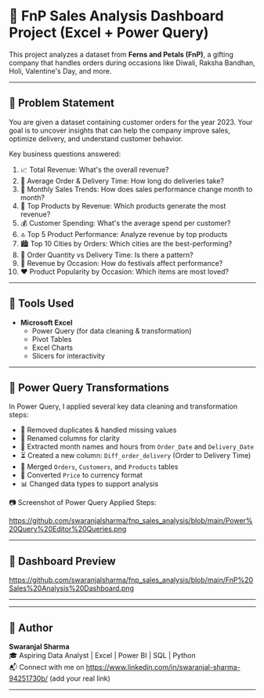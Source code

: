 # 🌸 FnP Sales Analysis Dashboard Project (Excel + Power Query)

This project analyzes a dataset from **Ferns and Petals (FnP)**, a gifting company that handles orders during occasions like Diwali, Raksha Bandhan, Holi, Valentine's Day, and more.

---

## 🧠 Problem Statement

You are given a dataset containing customer orders for the year 2023. Your goal is to uncover insights that can help the company improve sales, optimize delivery, and understand customer behavior.

Key business questions answered:
1. 📈 Total Revenue: What's the overall revenue?
2. 🚚 Average Order & Delivery Time: How long do deliveries take?
3. 📅 Monthly Sales Trends: How does sales performance change month to month?
4. 🥇 Top Products by Revenue: Which products generate the most revenue?
5. 💰 Customer Spending: What's the average spend per customer?
6. 🔝 Top 5 Product Performance: Analyze revenue by top products
7. 🏙️ Top 10 Cities by Orders: Which cities are the best-performing?
8. 🔄 Order Quantity vs Delivery Time: Is there a pattern?
9. 🎉 Revenue by Occasion: How do festivals affect performance?
10. ❤️ Product Popularity by Occasion: Which items are most loved?

---

## 🔧 Tools Used

- **Microsoft Excel**
  - Power Query (for data cleaning & transformation)
  - Pivot Tables
  - Excel Charts
  - Slicers for interactivity

---

## 🔄 Power Query Transformations

In Power Query, I applied several key data cleaning and transformation steps:

- 🧼 Removed duplicates & handled missing values
- 🧾 Renamed columns for clarity
- 📅 Extracted month names and hours from `Order_Date` and `Delivery_Date`
- ⏳ Created a new column: `Diff_order_delivery` (Order to Delivery Time)
- 🔗 Merged `Orders`, `Customers`, and `Products` tables
- 💱 Converted `Price` to currency format
- 📊 Changed data types to support analysis

📷 Screenshot of Power Query Applied Steps:

https://github.com/swaranjalsharma/fnp_sales_analysis/blob/main/Power%20Query%20Editor%20Queries.png


---

## 📸 Dashboard Preview

https://github.com/swaranjalsharma/fnp_sales_analysis/blob/main/FnP%20Sales%20Analysis%20Dashboard.png

---


---

## 👤 Author

**Swaranjal Sharma**  
🎓 Aspiring Data Analyst | Excel | Power BI | SQL | Python  
📬 Connect with me on https://www.linkedin.com/in/swaranjal-sharma-94251730b/ (add your real link)

---



